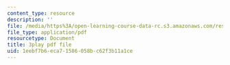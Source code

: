 ```yaml
---
content_type: resource
description: ''
file: /media/https%3A/open-learning-course-data-rc.s3.amazonaws.com/res-18-008-calculus-revisited-complex-variables-differential-equations-and-linear-algebra-fall-2011/1eebf7b6eca71586058bc62f3b11a1ce_BOx8LRyr8mU.pdf
file_type: application/pdf
resourcetype: Document
title: 3play pdf file
uid: 1eebf7b6-eca7-1586-058b-c62f3b11a1ce
---
```

